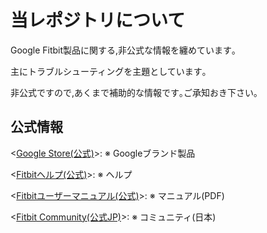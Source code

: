 # 当レポジトリについて
Google Fitbit製品に関する,非公式な情報を纏めています｡

主にトラブルシューティングを主題としています｡

非公式ですので,あくまで補助的な情報です｡ご承知おき下さい｡


## 公式情報
<[Google Store(公式)](https://store.google.com/jp/category/watches_trackers?hl=ja)>: ※ Googleブランド製品

<[Fitbitヘルプ(公式)](https://support.google.com/fitbit/?hl=ja#topic=14236398)>: ※ ヘルプ

<[Fitbitユーザーマニュアル(公式)](https://support.google.com/fitbit/answer/14253977?hl=ja&ref_topic=14171668&sjid=12510442193684029254-AP)>: ※ マニュアル(PDF)

<[Fitbit Community(公式JP)](https://community.fitbit.com/t5/%E3%82%B3%E3%83%9F%E3%83%A5%E3%83%8B%E3%83%86%E3%82%A3/ct-p/JP)>: ※ コミュニティ(日本)
